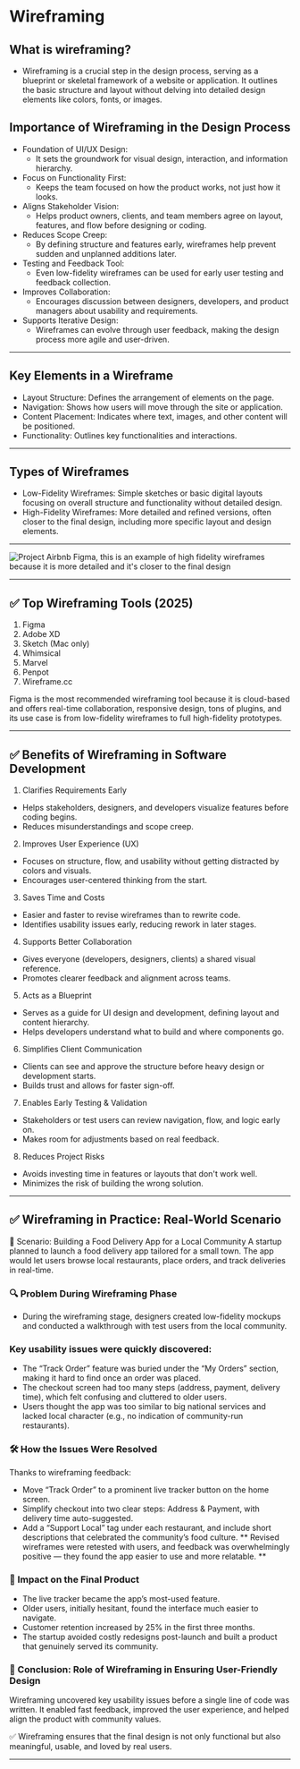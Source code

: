 # Wireframing
## What is wireframing?
  * Wireframing is a crucial step in the design process, serving as a blueprint or skeletal framework of a website or application. It outlines the basic structure and layout without delving into detailed design elements like colors, fonts, or images.

## Importance of Wireframing in the Design Process
* Foundation of UI/UX Design:
    * It sets the groundwork for visual design, interaction, and information hierarchy.
* Focus on Functionality First:
    * Keeps the team focused on how the product works, not just how it looks.
* Aligns Stakeholder Vision:
    * Helps product owners, clients, and team members agree on layout, features, and flow before designing or coding.
* Reduces Scope Creep:
    * By defining structure and features early, wireframes help prevent sudden and unplanned additions later.
* Testing and Feedback Tool:
    * Even low-fidelity wireframes can be used for early user testing and feedback collection.
* Improves Collaboration:
    * Encourages discussion between designers, developers, and product managers about usability and requirements.
* Supports Iterative Design:
    * Wireframes can evolve through user feedback, making the design process more agile and user-driven.
___

## Key Elements in a Wireframe
  * Layout Structure: Defines the arrangement of elements on the page.
  * Navigation: Shows how users will move through the site or application.
  * Content Placement: Indicates where text, images, and other content will be positioned.
  * Functionality: Outlines key functionalities and interactions.
___

## Types of Wireframes
  * Low-Fidelity Wireframes: Simple sketches or basic digital layouts focusing on overall structure and functionality without detailed design.
  * High-Fidelity Wireframes: More detailed and refined versions, often closer to the final design, including more specific layout and design elements.  
___

![Project Airbnb Figma](https://www.figma.com/design/E2BRqdPcKkrnX6hLGPto8Z/Project-Airbnb?node-id=1-4&t=gICS0U6zjPalCF4c-1), this is an example of high fidelity wireframes because it is more detailed and it's closer to the final design
___

## ✅ Top Wireframing Tools (2025)
 1. Figma
 2. Adobe XD 
 3. Sketch (Mac only)
 4. Whimsical
 5. Marvel
 6. Penpot
 7. Wireframe.cc

Figma is the most recommended wireframing tool because it is cloud-based and offers real-time collaboration, responsive design, tons of plugins, and its use case is from low-fidelity wireframes to full high-fidelity prototypes.
___

## ✅ Benefits of Wireframing in Software Development
 1. Clarifies Requirements Early
 * Helps stakeholders, designers, and developers visualize features before coding begins.
 * Reduces misunderstandings and scope creep.

 2. Improves User Experience (UX)
 * Focuses on structure, flow, and usability without getting distracted by colors and visuals.
 * Encourages user-centered thinking from the start.

 3. Saves Time and Costs
 * Easier and faster to revise wireframes than to rewrite code.
 * Identifies usability issues early, reducing rework in later stages.

 4. Supports Better Collaboration
 * Gives everyone (developers, designers, clients) a shared visual reference.
 * Promotes clearer feedback and alignment across teams.

 5. Acts as a Blueprint
 * Serves as a guide for UI design and development, defining layout and content hierarchy.
 * Helps developers understand what to build and where components go.

 6. Simplifies Client Communication
 * Clients can see and approve the structure before heavy design or development starts.
 * Builds trust and allows for faster sign-off.

 7. Enables Early Testing & Validation
 * Stakeholders or test users can review navigation, flow, and logic early on.
 * Makes room for adjustments based on real feedback.

 8. Reduces Project Risks
 * Avoids investing time in features or layouts that don't work well.
 * Minimizes the risk of building the wrong solution.
___

## ✅ Wireframing in Practice: Real-World Scenario
🧩 Scenario: Building a Food Delivery App for a Local Community
A startup planned to launch a food delivery app tailored for a small town. The app would let users browse local restaurants, place orders, and track deliveries in real-time.

### 🔍 Problem During Wireframing Phase
 * During the wireframing stage, designers created low-fidelity mockups and conducted a walkthrough with test users from the local community.

### Key usability issues were quickly discovered:
 * The “Track Order” feature was buried under the “My Orders” section, making it hard to find once an order was placed.
 * The checkout screen had too many steps (address, payment, delivery time), which felt confusing and cluttered to older users.
 * Users thought the app was too similar to big national services and lacked local character (e.g., no indication of community-run restaurants).

### 🛠️ How the Issues Were Resolved
Thanks to wireframing feedback:
 * Move “Track Order” to a prominent live tracker button on the home screen.
 * Simplify checkout into two clear steps: Address & Payment, with delivery time auto-suggested.
 * Add a “Support Local” tag under each restaurant, and include short descriptions that celebrated the community’s food culture.
 ** Revised wireframes were retested with users, and feedback was overwhelmingly positive — they found the app easier to use and more relatable. ** 

### 🎯 Impact on the Final Product
  * The live tracker became the app’s most-used feature.
  * Older users, initially hesitant, found the interface much easier to navigate.
  * Customer retention increased by 25% in the first three months.
  * The startup avoided costly redesigns post-launch and built a product that genuinely served its community.

### 🧠 Conclusion: Role of Wireframing in Ensuring User-Friendly Design
Wireframing uncovered key usability issues before a single line of code was written. It enabled fast feedback, improved the user experience, and helped align the product with community values.

✅ Wireframing ensures that the final design is not only functional but also meaningful, usable, and loved by real users.
___








